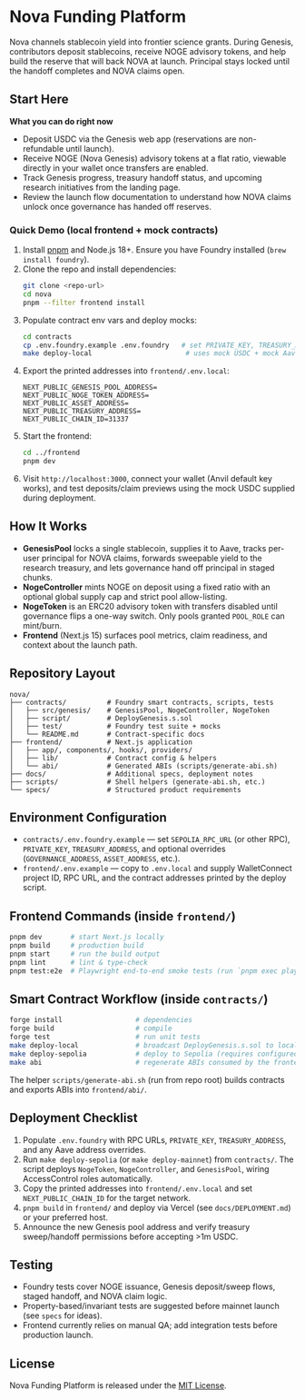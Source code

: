 # Nova Funding Platform

Nova channels stablecoin yield into frontier science grants. During Genesis, contributors deposit stablecoins, receive NOGE advisory tokens, and help build the reserve that will back NOVA at launch. Principal stays locked until the handoff completes and NOVA claims open.

## Start Here

**What you can do right now**
- Deposit USDC via the Genesis web app (reservations are non-refundable until launch).
- Receive NOGE (Nova Genesis) advisory tokens at a flat ratio, viewable directly in your wallet once transfers are enabled.
- Track Genesis progress, treasury handoff status, and upcoming research initiatives from the landing page.
- Review the launch flow documentation to understand how NOVA claims unlock once governance has handed off reserves.

### Quick Demo (local frontend + mock contracts)
1. Install [pnpm](https://pnpm.io/installation) and Node.js 18+. Ensure you have Foundry installed (`brew install foundry`).
2. Clone the repo and install dependencies:
   ```bash
   git clone <repo-url>
   cd nova
   pnpm --filter frontend install
   ```
3. Populate contract env vars and deploy mocks:
   ```bash
   cd contracts
   cp .env.foundry.example .env.foundry   # set PRIVATE_KEY, TREASURY_ADDRESS, RPC URL
   make deploy-local                       # uses mock USDC + mock Aave pool
   ```
4. Export the printed addresses into `frontend/.env.local`:
   ```
   NEXT_PUBLIC_GENESIS_POOL_ADDRESS=
   NEXT_PUBLIC_NOGE_TOKEN_ADDRESS=
   NEXT_PUBLIC_ASSET_ADDRESS=
   NEXT_PUBLIC_TREASURY_ADDRESS=
   NEXT_PUBLIC_CHAIN_ID=31337
   ```
5. Start the frontend:
   ```bash
   cd ../frontend
   pnpm dev
   ```
6. Visit `http://localhost:3000`, connect your wallet (Anvil default key works), and test deposits/claim previews using the mock USDC supplied during deployment.

## How It Works

- **GenesisPool** locks a single stablecoin, supplies it to Aave, tracks per-user principal for NOVA claims, forwards sweepable yield to the research treasury, and lets governance hand off principal in staged chunks.
- **NogeController** mints NOGE on deposit using a fixed ratio with an optional global supply cap and strict pool allow-listing.
- **NogeToken** is an ERC20 advisory token with transfers disabled until governance flips a one-way switch. Only pools granted `POOL_ROLE` can mint/burn.
- **Frontend** (Next.js 15) surfaces pool metrics, claim readiness, and context about the launch path.

## Repository Layout
```
nova/
├── contracts/          # Foundry smart contracts, scripts, tests
│   ├── src/genesis/    # GenesisPool, NogeController, NogeToken
│   ├── script/         # DeployGenesis.s.sol
│   ├── test/           # Foundry test suite + mocks
│   └── README.md       # Contract-specific docs
├── frontend/           # Next.js application
│   ├── app/, components/, hooks/, providers/
│   ├── lib/            # Contract config & helpers
│   └── abi/            # Generated ABIs (scripts/generate-abi.sh)
├── docs/               # Additional specs, deployment notes
├── scripts/            # Shell helpers (generate-abi.sh, etc.)
└── specs/              # Structured product requirements
```

## Environment Configuration
- `contracts/.env.foundry.example` — set `SEPOLIA_RPC_URL` (or other RPC), `PRIVATE_KEY`, `TREASURY_ADDRESS`, and optional overrides (`GOVERNANCE_ADDRESS`, `ASSET_ADDRESS`, etc.).
- `frontend/.env.example` — copy to `.env.local` and supply WalletConnect project ID, RPC URL, and the contract addresses printed by the deploy script.

## Frontend Commands (inside `frontend/`)
```bash
pnpm dev       # start Next.js locally
pnpm build     # production build
pnpm start     # run the build output
pnpm lint      # lint & type-check
pnpm test:e2e  # Playwright end-to-end smoke tests (run `pnpm exec playwright install` once)
```

## Smart Contract Workflow (inside `contracts/`)
```bash
forge install                  # dependencies
forge build                    # compile
forge test                     # run unit tests
make deploy-local              # broadcast DeployGenesis.s.sol to local node (mocks if needed)
make deploy-sepolia            # deploy to Sepolia (requires configured RPC + key)
make abi                       # regenerate ABIs consumed by the frontend
```

The helper `scripts/generate-abi.sh` (run from repo root) builds contracts and exports ABIs into `frontend/abi/`.

## Deployment Checklist
1. Populate `.env.foundry` with RPC URLs, `PRIVATE_KEY`, `TREASURY_ADDRESS`, and any Aave address overrides.
2. Run `make deploy-sepolia` (or `make deploy-mainnet`) from `contracts/`. The script deploys `NogeToken`, `NogeController`, and `GenesisPool`, wiring AccessControl roles automatically.
3. Copy the printed addresses into `frontend/.env.local` and set `NEXT_PUBLIC_CHAIN_ID` for the target network.
4. `pnpm build` in `frontend/` and deploy via Vercel (see `docs/DEPLOYMENT.md`) or your preferred host.
5. Announce the new Genesis pool address and verify treasury sweep/handoff permissions before accepting >1m USDC.

## Testing
- Foundry tests cover NOGE issuance, Genesis deposit/sweep flows, staged handoff, and NOVA claim logic.
- Property-based/invariant tests are suggested before mainnet launch (see `specs` for ideas).
- Frontend currently relies on manual QA; add integration tests before production launch.

## License

Nova Funding Platform is released under the [MIT License](LICENSE).
